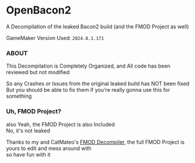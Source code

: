 # OpenBacon2
A Decompilation of the leaked Bacon2 build (and the FMOD Project as well)

GameMaker Version Used: ```2024.8.1.171```

### ABOUT
This Decompilation is Completely Organized, and All code has been reviewed but not modified

So any Crashes or Issues from the original leaked build has NOT been fixed
<br>
But you should be able to fix them if you're really gonna use this for something

### Uh, FMOD Project?
also Yeah, the FMOD Project is also Included
<br>
No, it's not leaked

Thanks to my and CatMateo's [FMOD Decompiler](https://github.com/stuttermess/FMOD-Decompiler/), the full FMOD Project is yours to edit and mess around with
<br>
so have fun with it
